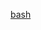 [bash](https://raw.githubusercontent.com/azohra/strapped/master/straps/bash/latest/README.md ":include")
